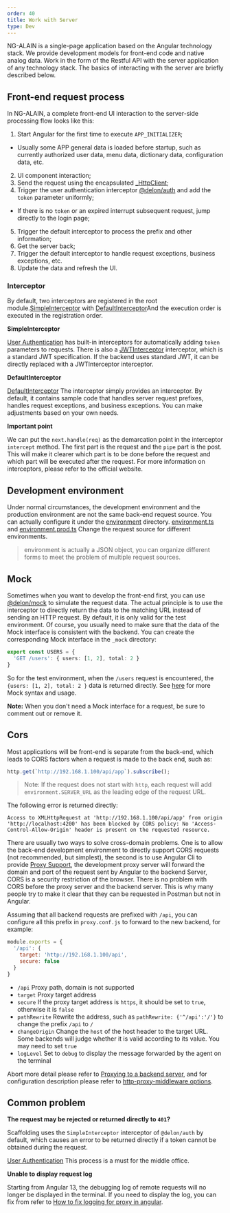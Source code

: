 ```yaml
---
order: 40
title: Work with Server
type: Dev
---
```


NG-ALAIN is a single-page application based on the Angular technology stack. We provide development models for front-end code and native analog data.
Work in the form of the Restful API with the server application of any technology stack. The basics of interacting with the server are briefly described below.
## Front-end request process

In NG-ALAIN, a complete front-end UI interaction to the server-side processing flow looks like this:

1. Start Angular for the first time to execute `APP_INITIALIZER`;
  - Usually some APP general data is loaded before startup, such as currently authorized user data, menu data, dictionary data, configuration data, etc.
2. UI component interaction;
3. Send the request using the encapsulated [_HttpClient](/theme/http);
4. Trigger the user authentication interceptor [@delon/auth](/auth/getting-started) and add the `token` parameter uniformly;
  - If there is no `token` or an expired interrupt subsequent request, jump directly to the login page;
5. Trigger the default interceptor to process the prefix and other information;
6. Get the server back;
7. Trigger the default interceptor to handle request exceptions, business exceptions, etc.
8. Update the data and refresh the UI.

### Interceptor

By default, two interceptors are registered in the root module.[SimpleInterceptor](https://github.com/ng-alain/delon/blob/master/packages/auth/token/simple/simple.interceptor.ts) with [DefaultInterceptor](https://github.com/ng-alain/ng-alain/blob/master/src/app/core/net/default.interceptor.ts)And the execution order is executed in the registration order.

**SimpleInterceptor**

[User Authentication](/auth) has built-in interceptors for automatically adding `token` parameters to requests. There is also a [JWTInterceptor](https://github.com/ng-alain/delon/blob/master/packages/auth/token/jwt/jwt.interceptor.ts) interceptor, which is a standard JWT specification. If the backend uses standard JWT, it can be directly replaced with a JWTInterceptor interceptor.

**DefaultInterceptor**

[DefaultInterceptor](https://github.com/ng-alain/ng-alain/blob/master/src/app/core/net/default.interceptor.ts) The interceptor simply provides an interceptor. By default, it contains sample code that handles server request prefixes, handles request exceptions, and business exceptions. You can make adjustments based on your own needs.

**Important point**

We can put the `next.handle(req)` as the demarcation point in the interceptor `intercept` method. The first part is the request and the `pipe` part is the post. This will make it clearer which part is to be done before the request and which part will be executed after the request. For more information on interceptors, please refer to the official website.

## Development environment

Under normal circumstances, the development environment and the production environment are not the same back-end request source. You can actually configure it under the [environment](https://github.com/ng-alain/ng-alain/tree/master/src/environments) directory. [environment.ts](https://github.com/ng-alain/ng-alain/blob/master/src/environments/environment.ts) and [environment.prod.ts](https://github.com/ng-alain/ng-alain/blob/master/src/environments/environment.prod.ts) Change the request source for different environments.

> environment is actually a JSON object, you can organize different forms to meet the problem of multiple request sources.

## Mock

Sometimes when you want to develop the front-end first, you can use [@delon/mock](/mock) to simulate the request data. The actual principle is to use the interceptor to directly return the data to the matching URL instead of sending an HTTP request. By default, it is only valid for the test environment. Of course, you usually need to make sure that the data of the Mock interface is consistent with the backend. You can create the corresponding Mock interface in the `_mock` directory:

```ts
export const USERS = {
  'GET /users': { users: [1, 2], total: 2 }
}
```

So for the test environment, when the `/users` request is encountered, the `{users: [1, 2], total: 2 }` data is returned directly. See [here](/mock) for more Mock syntax and usage.

**Note:** When you don't need a Mock interface for a request, be sure to comment out or remove it.

## Cors

Most applications will be front-end is separate from the back-end, which leads to CORS factors when a request is made to the back end, such as:

```ts
http.get(`http://192.168.1.100/api/app`).subscribe();
```

> Note: If the request does not start with `http`, each request will add `environment.SERVER_URL` as the leading edge of the request URL.

The following error is returned directly:

```
Access to XMLHttpRequest at 'http://192.168.1.100/api/app' from origin 'http://localhost:4200' has been blocked by CORS policy: No 'Access-Control-Allow-Origin' header is present on the requested resource.
```

There are usually two ways to solve cross-domain problems. One is to allow the back-end development environment to directly support CORS requests (not recommended, but simplest), the second is to use Angular Cli to provide [Proxy Support](https://webpack.js.org/configuration/dev-server/#devserver-proxy), the development proxy server will forward the domain and port of the request sent by Angular to the backend Server, CORS is a security restriction of the browser. There is no problem with CORS before the proxy server and the backend server. This is why many people try to make it clear that they can be requested in Postman but not in Angular.

Assuming that all backend requests are prefixed with `/api`, you can configure all this prefix in `proxy.conf.js` to forward to the new backend, for example:

```js
module.exports = {
  '/api': {
    target: 'http://192.168.1.100/api',
    secure: false
  }
}
```

- `/api` Proxy path, domain is not supported
- `target` Proxy target address
- `secure` If the proxy target address is `https`, it should be set to `true`, otherwise it is `false`
- `pathRewrite` Rewrite the address, such as `pathRewrite: {'^/api':'/'}` to change the prefix `/api` to `/`
- `changeOrigin` Change the `host` of the host header to the target URL. Some backends will judge whether it is valid according to its value. You may need to set `true`
- `logLevel` Set to `debug` to display the message forwarded by the agent on the terminal

Abort more detail please refer to [Proxying to a backend server](https://angular.io/guide/build#proxying-to-a-backend-server), and for configuration description please refer to [http-proxy-middleware options](https://github.com/chimurai/http-proxy-middleware#options).

## Common problem

**The request may be rejected or returned directly to `401`?**

Scaffolding uses the `SimpleInterceptor` interceptor of `@delon/auth` by default, which causes an error to be returned directly if a token cannot be obtained during the request.

[User Authentication](/auth) This process is a must for the middle office.

**Unable to display request log**

Starting from Angular 13, the debugging log of remote requests will no longer be displayed in the terminal. If you need to display the log, you can fix from refer to [How to fix logging for proxy in angular](https://medium.com/@gagandeep.sidhu88/how-to-fix-logging-for-proxy-in-angular-834cf46d437d).
